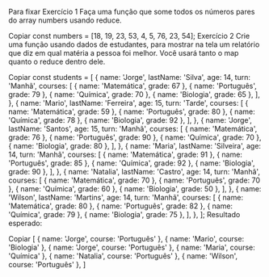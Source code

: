 Para fixar
Exercício 1
Faça uma função que some todos os números pares do array numbers usando reduce.

Copiar
const numbers = [18, 19, 23, 53, 4, 5, 76, 23, 54];
Exercício 2
Crie uma função usando dados de estudantes, para mostrar na tela um relatório que diz em qual matéria a pessoa foi melhor. Você usará tanto o map quanto o reduce dentro dele.

Copiar
const students = [
  {
    name: 'Jorge',
    lastName: 'Silva',
    age: 14,
    turn: 'Manhã',
    courses: [
      { name: 'Matemática', grade: 67 },
      { name: 'Português', grade: 79 },
      { name: 'Química', grade: 70 },
      { name: 'Biologia', grade: 65 },
    ],
  },
  {
    name: 'Mario',
    lastName: 'Ferreira',
    age: 15,
    turn: 'Tarde',
    courses: [
      { name: 'Matemática', grade: 59 },
      { name: 'Português', grade: 80 },
      { name: 'Química', grade: 78 },
      { name: 'Biologia', grade: 92 },
    ],
  },
  {
    name: 'Jorge',
    lastName: 'Santos',
    age: 15,
    turn: 'Manhã',
    courses: [
      { name: 'Matemática', grade: 76 },
      { name: 'Português', grade: 90 },
      { name: 'Química', grade: 70 },
      { name: 'Biologia', grade: 80 },
    ],
  },
  {
    name: 'Maria',
    lastName: 'Silveira',
    age: 14,
    turn: 'Manhã',
    courses: [
      { name: 'Matemática', grade: 91 },
      { name: 'Português', grade: 85 },
      { name: 'Química', grade: 92 },
      { name: 'Biologia', grade: 90 },
    ],
  },
  {
    name: 'Natalia',
    lastName: 'Castro',
    age: 14,
    turn: 'Manhã',
    courses: [
      { name: 'Matemática', grade: 70 },
      { name: 'Português', grade: 70 },
      { name: 'Química', grade: 60 },
      { name: 'Biologia', grade: 50 },
    ],
  },
  {
    name: 'Wilson',
    lastName: 'Martins',
    age: 14,
    turn: 'Manhã',
    courses: [
      { name: 'Matemática', grade: 80 },
      { name: 'Português', grade: 82 },
      { name: 'Química', grade: 79 },
      { name: 'Biologia', grade: 75 },
    ],
  },
];
Resultado esperado:

Copiar
[
  { name: 'Jorge', course: 'Português' },
  { name: 'Mario', course: 'Biologia' },
  { name: 'Jorge', course: 'Português' },
  { name: 'Maria', course: 'Química' },
  { name: 'Natalia', course: 'Português' },
  { name: 'Wilson', course: 'Português' },
]
